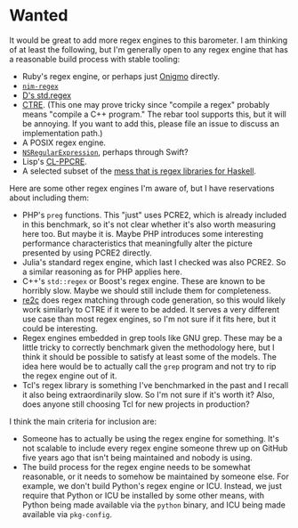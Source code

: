 # Wanted

It would be great to add more regex engines to this barometer. I am thinking
of at least the following, but I'm generally open to any regex engine that
has a reasonable build process with stable tooling:

* Ruby's regex engine, or perhaps just [Onigmo](https://github.com/k-takata/Onigmo)
directly.
* [`nim-regex`](https://github.com/nitely/nim-regex)
* [D's std.regex](https://dlang.org/phobos/std_regex.html)
* [CTRE](https://github.com/hanickadot/compile-time-regular-expressions). (This
one may prove tricky since "compile a regex" probably means "compile a C++
program." The rebar tool supports this, but it will be annoying. If you want
to add this, please file an issue to discuss an implementation path.)
* A POSIX regex engine.
* [`NSRegularExpression`](https://developer.apple.com/documentation/foundation/nsregularexpression), perhaps through Swift?
* Lisp's [CL-PPCRE](https://github.com/edicl/cl-ppcre/).
* A selected subset of the [mess that is regex libraries for
Haskell](https://wiki.haskell.org/Regular_expressions).

Here are some other regex engines I'm aware of, but I have reservations about
including them:

* PHP's `preg` functions. This "just" uses PCRE2, which is already included
in this benchmark, so it's not clear whether it's also worth measuring here
too. But maybe it is. Maybe PHP introduces some interesting performance
characteristics that meaningfully alter the picture presented by using PCRE2
directly.
* Julia's standard regex engine, which last I checked was also PCRE2. So a
similar reasoning as for PHP applies here.
* C++'s `std::regex` or Boost's regex engine. These are known to be horribly
slow. Maybe we should still include them for completeness.
* [re2c](http://re2c.org/) does regex matching through code generation, so this
would likely work similarly to CTRE if it were to be added. It serves a very
different use case than most regex engines, so I'm not sure if it fits here,
but it could be interesting.
* Regex engines embedded in grep tools like GNU grep. These may be a little
tricky to correctly benchmark given the methodology here, but I think it
should be possible to satisfy at least some of the models. The idea here would
be to actually call the `grep` program and not try to rip the regex engine
out of it.
* Tcl's regex library is something I've benchmarked in the past and I recall
it also being extraordinarily slow. So I'm not sure if it's worth it? Also,
does anyone still choosing Tcl for new projects in production?

I think the main criteria for inclusion are:

* Someone has to actually be using the regex engine for something. It's not
scalable to include every regex engine someone threw up on GitHub five years
ago that isn't being maintained and nobody is using.
* The build process for the regex engine needs to be somewhat reasonable,
or it needs to somehow be maintained by someone else. For example, we don't
build Python's regex engine or ICU. Instead, we just require that Python or
ICU be installed by some other means, with Python being made available via the
`python` binary, and ICU being made available via `pkg-config`.
